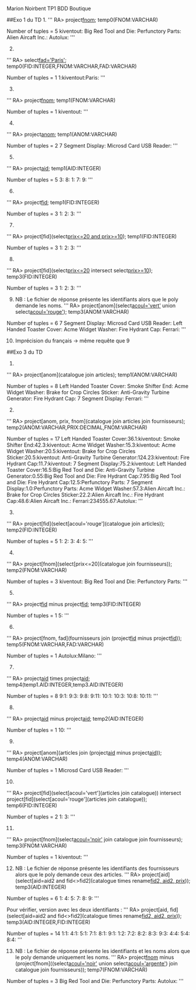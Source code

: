 Marion Noirbent
TP1 BDD Boutique

##Exo 1 du TD
1. 
'''
RA> project[fnom](fournisseurs);
temp0(FNOM:VARCHAR)

Number of tuples = 5
kiventout:
Big Red Tool and Die:
Perfunctory Parts:
Alien Aircaft Inc.:
Autolux:
'''

2. 
'''
RA> select[fad='Paris'](fournisseurs);
temp0(FID:INTEGER,FNOM:VARCHAR,FAD:VARCHAR)

Number of tuples = 1
1:kiventout:Paris:
'''

3. 
'''
RA> project[fnom](select[fad='Paris'](fournisseurs));
temp1(FNOM:VARCHAR)

Number of tuples = 1
kiventout:
'''

4. 
'''
RA> project[anom](select[acoul='vert'](articles));
temp1(ANOM:VARCHAR)

Number of tuples = 2
7 Segment Display:
Microsd Card USB Reader:
'''

5. 
'''
RA> project[aid](select[prix<=20](catalogue));
temp1(AID:INTEGER)

Number of tuples = 5
3:
8:
1:
7:
9:
'''

6. 
'''
RA> project[fid](select[prix<=20](catalogue));
temp1(FID:INTEGER)

Number of tuples = 3
1:
2:
3:
'''

7. 
'''
RA> project[fid](select[prix<=20 and prix>=10](catalogue));
temp1(FID:INTEGER)

Number of tuples = 3
1:
2:
3:
'''

8. 
'''
RA> project[fid](select[prix<=20](catalogue) intersect select[prix>=10](catalogue));
temp3(FID:INTEGER)

Number of tuples = 3
1:
2:
3:
'''

9. NB : Le fichier de réponse présente les identifiants alors que le poly demande les noms.
'''
RA> project[anom](select[acoul='vert'](articles) union select[acoul='rouge'](articles));
temp3(ANOM:VARCHAR)

Number of tuples = 6
7 Segment Display:
Microsd Card USB Reader:
Left Handed Toaster Cover:
Acme Widget Washer:
Fire Hydrant Cap:
Ferrari:
'''

10. Imprécision du français -> même requête que 9


##Exo 3 du TD

1. 
'''
RA> project[anom](catalogue join articles);
temp1(ANOM:VARCHAR)

Number of tuples = 8
Left Handed Toaster Cover:
Smoke Shifter End:
Acme Widget Washer:
Brake for Crop Circles Sticker:
Anti-Gravity Turbine Generator:
Fire Hydrant Cap:
7 Segment Display:
Ferrari:
'''

2. 
'''
RA> project[anom, prix, fnom](catalogue join articles join fournisseurs);
temp2(ANOM:VARCHAR,PRIX:DECIMAL,FNOM:VARCHAR)

Number of tuples = 17
Left Handed Toaster Cover:36.1:kiventout:
Smoke Shifter End:42.3:kiventout:
Acme Widget Washer:15.3:kiventout:
Acme Widget Washer:20.5:kiventout:
Brake for Crop Circles Sticker:20.5:kiventout:
Anti-Gravity Turbine Generator:124.23:kiventout:
Fire Hydrant Cap:11.7:kiventout:
7 Segment Display:75.2:kiventout:
Left Handed Toaster Cover:16.5:Big Red Tool and Die:
Anti-Gravity Turbine Generator:0.55:Big Red Tool and Die:
Fire Hydrant Cap:7.95:Big Red Tool and Die:
Fire Hydrant Cap:12.5:Perfunctory Parts:
7 Segment Display:1.0:Perfunctory Parts:
Acme Widget Washer:57.3:Alien Aircaft Inc.:
Brake for Crop Circles Sticker:22.2:Alien Aircaft Inc.:
Fire Hydrant Cap:48.6:Alien Aircaft Inc.:
Ferrari:234555.67:Autolux:
'''

3. 
'''
RA> project[fid](select[acoul='rouge'](catalogue join articles));
temp2(FID:INTEGER)

Number of tuples = 5
1:
2:
3:
4:
5:
'''

4. 
'''
RA> project[fnom](select[prix<=20](catalogue join fournisseurs));
temp2(FNOM:VARCHAR)

Number of tuples = 3
kiventout:
Big Red Tool and Die:
Perfunctory Parts:
'''

5. 
'''
RA> project[fid](catalogue) minus project[fid](select[prix<10000](catalogue));
temp3(FID:INTEGER)

Number of tuples = 1
5:
'''

6. 
'''
RA> project[fnom, fad](fournisseurs join (project[fid](catalogue) minus project[fid](select[prix<10000](catalogue))));
temp5(FNOM:VARCHAR,FAD:VARCHAR)

Number of tuples = 1
Autolux:Milano:
'''

7. 
'''
RA> project[aid](select[acoul='vert'](articles)) times project[aid](select[acoul='rouge'](articles));
temp4(temp1.AID:INTEGER,temp3.AID:INTEGER)

Number of tuples = 8
9:1:
9:3:
9:8:
9:11:
10:1:
10:3:
10:8:
10:11:
'''

8. 
'''
RA> project[aid](articles) minus project[aid](catalogue);
temp2(AID:INTEGER)

Number of tuples = 1
10:
'''

9. 
'''
RA> project[anom](articles join (project[aid](articles) minus project[aid](catalogue)));
temp4(ANOM:VARCHAR)

Number of tuples = 1
Microsd Card USB Reader:
'''

10. 
'''
RA> project[fid](select[acoul='vert'](articles join catalogue)) intersect project[fid](select[acoul='rouge'](articles join catalogue));
temp6(FID:INTEGER)

Number of tuples = 2
1:
3:
'''

11. 
'''
RA> project[fnom](select[acoul='noir'](articles) join catalogue join fournisseurs);
temp3(FNOM:VARCHAR)

Number of tuples = 1
kiventout:
'''

12. NB : Le fichier de réponse présente les identifiants des fournisseurs alors que le poly demande ceux des articles.
'''
RA> project[aid](select[aid=aid2 and fid<>fid2](catalogue times rename[fid2, aid2, prix](catalogue)));
temp3(AID:INTEGER)

Number of tuples = 6
1:
4:
5:
7:
8:
9:
'''

Pour vérifier, version avec les deux identifiants :
'''
RA> project[aid, fid](select[aid=aid2 and fid<>fid2](catalogue times rename[fid2, aid2, prix](catalogue)));
temp3(AID:INTEGER,FID:INTEGER)

Number of tuples = 14
1:1:
4:1:
5:1:
7:1:
8:1:
9:1:
1:2:
7:2:
8:2:
8:3:
9:3:
4:4:
5:4:
8:4:
'''

13. NB : Le fichier de réponse présente les identifiants et les noms alors que le poly demande uniquement les noms.
'''
RA> project[fnom](fournisseurs) minus (project[fnom]((select[acoul='noir'](articles) union select[acoul='argente'](articles)) join catalogue join fournisseurs));
temp7(FNOM:VARCHAR)

Number of tuples = 3
Big Red Tool and Die:
Perfunctory Parts:
Autolux:
'''


